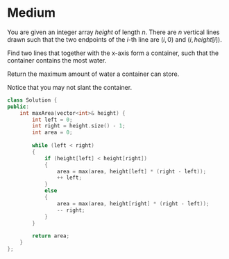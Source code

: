 # Medium

You are given an integer array $height$ of length $n$. There are $n$ vertical lines drawn such that the two endpoints of the $i$-th line are $(i, 0)$ and $(i, height[i])$.

Find two lines that together with the x-axis form a container, such that the container contains the most water.

Return the maximum amount of water a container can store.

Notice that you may not slant the container.

```cpp
class Solution {
public:
    int maxArea(vector<int>& height) {
        int left = 0;
        int right = height.size() - 1;
        int area = 0;
        
        while (left < right)
        {
            if (height[left] < height[right])
            {
                area = max(area, height[left] * (right - left));
                ++ left;
            }
            else
            {
                area = max(area, height[right] * (right - left));
                -- right;
            }
        }
        
        return area;
    }
};
```
